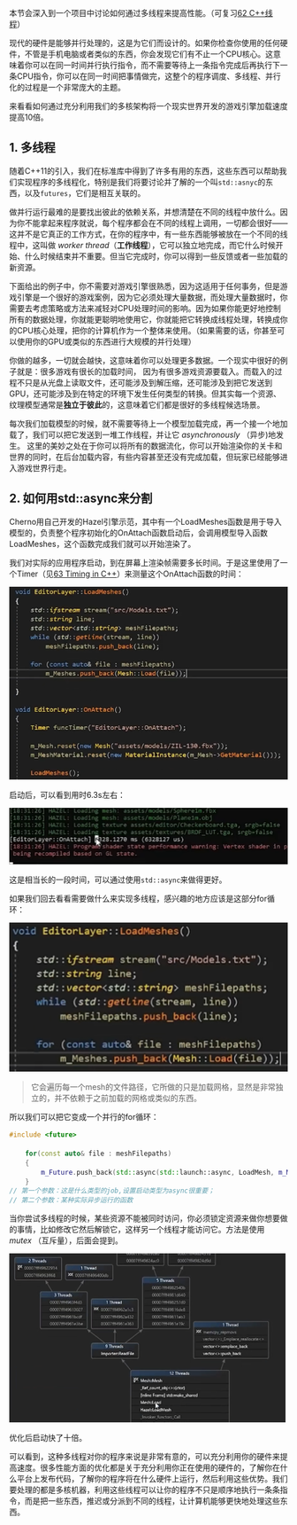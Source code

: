 本节会深入到一个项目中讨论如何通过多线程来提高性能。（可复习[62 C++线程](62%20Threads%20in%20C++.md)）

现代的硬件是能够并行处理的，这是为它们而设计的。如果你检查你使用的任何硬件，不管是手机电脑或者类似的东西，你会发现它们有不止一个CPU核心。这意味着你可以在同一时间并行执行指令，而不需要等待上一条指令完成后再执行下一条CPU指令，你可以在同一时间把事情做完，这整个的程序调度、多线程、并行化的过程是一个非常庞大的主题。

来看看如何通过充分利用我们的多核架构将一个现实世界开发的游戏引擎加载速度提高10倍。

## 1. 多线程

随着C++11的引入，我们在标准库中得到了许多有用的东西，这些东西可以帮助我们实现程序的多线程化，特别是我们将要讨论并了解的一个叫`std::asnyc`的东西，以及`futures`，它们是相互关联的。

做并行运行最难的是要找出彼此的依赖关系，并想清楚在不同的线程中放什么。因为你不能拿起来程序就说，每个程序都会在不同的线程上调用，一切都会很好——这并不是它真正的工作方式，在你的程序中，有一些东西能够被放在一个不同的线程中，这叫做 *worker thread*（**工作线程**），它可以独立地完成，而它什么时候开始、什么时候结束并不重要。但当它完成时，你可以得到一些反馈或者一些加载的新资源。

下面给出的例子中，你不需要对游戏引擎很熟悉，因为这适用于任何事务，但是游戏引擎是一个很好的游戏案例，因为它必须处理大量数据，而处理大量数据时，你需要去考虑策略或方法来减轻对CPU处理时间的影响。因为如果你能更好地控制所有的数据处理，你就能更聪明地使用它，你就能把它转换成线程处理，转换成你的CPU核心处理，把你的计算机作为一个整体来使用。（如果需要的话，你甚至可以使用你的GPU或类似的东西进行大规模的并行处理）

你做的越多，一切就会越快，这意味着你可以处理更多数据。一个现实中很好的例子就是：很多游戏有很长的加载时间， 因为有很多游戏资源要载入。而载入的过程不只是从光盘上读取文件，还可能涉及到解压缩，还可能涉及到把它发送到GPU，还可能涉及到在特定的环境下发生任何类型的转换。但其实每一个资源、纹理模型通常是**独立于彼此**的，这意味着它们都是很好的多线程候选场景。

每次我们加载模型的时候，就不需要等待上一个模型加载完成，再一个接一个地加载了，我们可以把它发送到一堆工作线程，并让它 *asynchronously* （异步)地发生。 这里的美妙之处在于你可以将所有的数据流化，你可以开始渲染你的关卡和世界的同时，在后台加载内容，有些内容甚至还没有完成加载，但玩家已经能够进入游戏世界行走。

## 2. 如何用std::async来分割

Cherno用自己开发的Hazel引擎示范，其中有一个LoadMeshes函数是用于导入模型的，负责整个程序初始化的OnAttach函数启动后，会调用模型导入函数LoadMeshes，这个函数完成我们就可以开始渲染了。

我们对实际的应用程序启动，到在屏幕上渲染帧需要多长时间。于是这里使用了一个Timer（见[63 Timing in C++](63%20Timing%20in%20C++.md)）来测量这个OnAttach函数的时间：

![](./storage%20bag/Pasted%20image%2020230801214812.png)

启动后，可以看到用时6.3s左右：

![](./storage%20bag/Pasted%20image%2020230801214705.png)

这是相当长的一段时间，可以通过使用`std::async`来做得更好。

如果我们回去看看需要做什么来实现多线程，感兴趣的地方应该是这部分for循环：

![](./storage%20bag/Pasted%20image%2020230803215647.png)
> 它会遍历每一个mesh的文件路径，它所做的只是加载网格，显然是非常独立的，并不依赖于之前加载的网格或类似的东西。

所以我们可以把它变成一个并行的for循环：
```cpp
#include <future>

	for(const auto& file : meshFilepaths)
	{
		m_Future.push_back(std::async(std::launch::async, LoadMesh, m_Meshes,file));
	}
// 第一个参数：这是什么类型的job,设置启动类型为async很重要；
// 第二个参数：某种实际异步运行的函数
```

当你尝试多线程的时候，某些资源不能被同时访问，你必须锁定资源来做你想要做的事情，比如修改它然后解锁它，这样另一个线程才能访问它。方法是使用 *mutex* （互斥量），后面会提到。

![](./storage%20bag/Pasted%20image%2020230803221822.png)

优化后启动快了十倍。

可以看到，这种多线程对你的程序来说是非常有意的，可以充分利用你的硬件来提高速度。很多性能方面的优化都是关于充分利用你正在使用的硬件的，了解你在什么平台上发布代码，了解你的程序将在什么硬件上运行，然后利用这些优势。我们要处理的都是多核机器，利用这些线程可以让你的程序不只是顺序地执行一条条指令，而是把一些东西，推迟或分派到不同的线程，让计算机能够更快地处理这些东西。